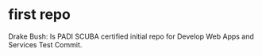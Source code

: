 # first repo
Drake Bush: Is PADI SCUBA certified
 initial repo for Develop Web Apps and Services
Test Commit.